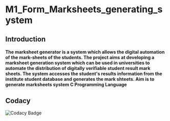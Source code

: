 # M1_Form_Marksheets_generating_system

## Introduction
#### The marksheet generator is a system which allows the digital automation of the mark-sheets of the students. The project aims at developing a marksheet generation system which can be used in universities to automate the distribution of digitally verifiable student result mark sheets. The system accesses the student's results information from the institute student database and generates the mark shteets. Aim is to generate marksheets system C Programming Language

## Codacy
![Codacy Badge](https://app.codacy.com/project/badge/Grade/5dd59a6341854624acd94932832c826b)
